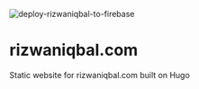 ![deploy-rizwaniqbal-to-firebase](https://github.com/automaticalldramatic/rizwaniqbal.com/workflows/deploy-rizwaniqbal-to-firebase/badge.svg?branch=master&event=push)

# rizwaniqbal.com

Static website for rizwaniqbal.com built on Hugo
